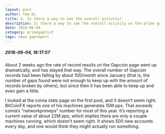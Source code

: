 ```yaml
---
layout: post
author: Yom Ki
title: Q. Is there a way to see the overall activity?
description: Is there a way to see the overall activity on the prime gap list
date: 2016-06-04
category: primegaplist
tags: news gapreport
---
```


##### 2016-06-04, 18:17:57 

About 2 weeks ago the rate of record results on the Gapcoin page went up dramatically, and has stayed that way. The overall number of Gapcoin records had been falling by about 100/month since January (that is, the number of gaps found were not enough to keep up with the amount of records broken by others), but since then it has been able to keep up and even gain a little.

I looked at the coinia stats page on the first post, and it doesn’t seem right. BitCoinFX reports one of his machines generates 15M pps. That exceeds coinia’s “networkprimeps” number for most of this year. It’s reporting a current value of about 22M pps, which implies there are only a couple machines running, which doesn’t seem right. It shows 500 new accounts every day, and one would think they might actually run something.
